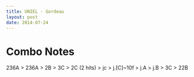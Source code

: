 ```yaml
---
title: UNIEL - Gordeau
layout: post
date: 2014-07-24
---
```


Combo Notes
===========

236A > 236A > 2B > 3C > 2C (2 hits) > 
jc > j.[C]~10f > j.A > j.B > 3C > 22B

